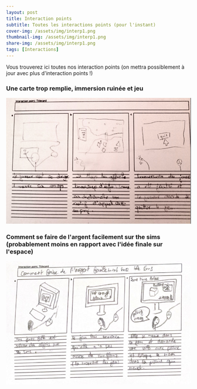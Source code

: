 ```yaml
---
layout: post
title: Interaction points
subtitle: Toutes les interactions points (pour l'instant)
cover-img: /assets/img/interp1.png
thumbnail-img: /assets/img/interp1.png
share-img: /assets/img/interp1.png
tags: [Interactions]
---
```



Vous trouverez ici toutes nos interaction points (on mettra possiblement à jour avec plus d'interaction points !)

### Une carte trop remplie, immersion ruinée et jeu

![Interaction1](/assets/img/interp1.png)


### Comment se faire de l'argent facilement sur the sims (probablement moins en rapport avec l'idée finale sur l'espace)

![Interaction2](/assets/img/interp2.png)
